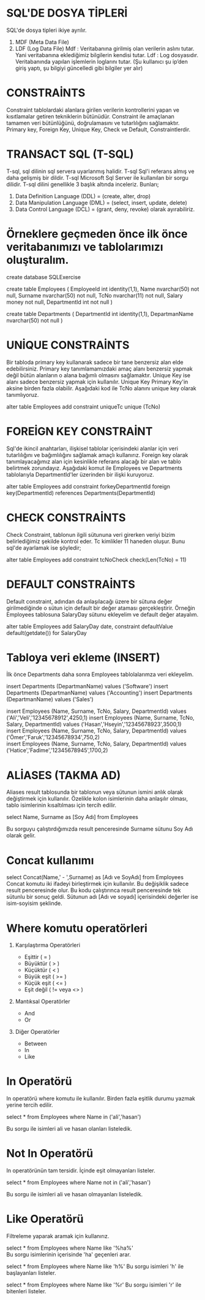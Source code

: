 # SQL'DE DOSYA TİPLERİ
SQL'de dosya tipleri ikiye ayrılır. 
1. MDF (Meta Data File)
2. LDF (Log Data File)
Mdf : Veritabanına girilmiş olan verilerin aslını tutar. Yani veritabanına eklediğimiz bilgilerin kendisi tutar. 
Ldf : Log dosyasıdır. Veritabanında yapılan işlemlerin loglarını tutar. (Şu kullanıcı şu ip’den giriş yaptı, şu bilgiyi güncelledi gibi bilgiler yer alır) 
 


# CONSTRAİNTS
Constraint tablolardaki alanlara girilen verilerin kontrollerini yapan ve kısıtlamalar getiren tekniklerin bütünüdür. Constraint ile amaçlanan tamamen veri bütünlüğünü, doğrulamasını ve tutarlılığını sağlamaktır.
Primary key, Foreign Key, Unique Key, Check ve Default, Constraintlerdir.


# TRANSACT SQL (T-SQL)
T-sql, sql dilinin sql servera uyarlanmış halidir. T-sql Sql'i referans almış ve daha gelişmiş bir dildir. T-sql Microsoft Sql Server ile kullanılan bir sorgu dilidir. T-sql dilini genellikle 3 başlık altında inceleriz. Bunları;
1. Data Definition Language (DDL) = (create, alter, drop)
2. Data Manipulation Language (DML) = (select, insert, update, delete)
3. Data Control Language (DCL) = (grant, deny, revoke) 
olarak ayırabiliriz.


# Örneklere geçmeden önce ilk önce veritabanımızı ve tablolarımızı oluşturalım.
create database SQLExercise

create table Employees
(
	EmployeeId int identity(1,1),
	Name nvarchar(50) not null,
	Surname nvarchar(50) not null,
	TcNo nvarchar(11) not null,
	Salary money not null,
	DepartmentId int not null
)

create table Departments
(
	DepartmentId int identity(1,1),
	DepartmanName nvarchar(50) not null
) 

# UNİQUE CONSTRAİNTS
Bir tabloda primary key kullanarak sadece bir tane benzersiz alan elde edebilirsiniz. Primary key tanımlamamızdaki amaç alanı benzersiz yapmak değil bütün alanların o alana bağımlı olmasını sağlamaktır. Unique Key ise alanı sadece benzersiz yapmak için kullanılır. Unique Key Primary Key'in aksine birden fazla olabilir. 
Aşağıdaki kod ile TcNo alanını unique key olarak tanımlıyoruz. 

alter table Employees
add constraint uniqueTc unique (TcNo) 


# FOREİGN KEY CONSTRAİNT
Sql'de ikincil anahtarları, ilişkisel tablolar içerisindeki alanlar için veri tutarlılığını ve bağımlılığını sağlamak amaçlı kullanırız. Foreign key olarak tanımlayacağımız alan için kesinlikle referans alacağı bir alan ve tablo belirtmek zorundayız. Aşağıdaki komut ile Employees ve Departments tablolarıyla DepartmentId'ler üzerinden bir ilişki kuruyoruz.

alter table Employees
   add constraint forkeyDepartmentId
   foreign key(DepartmentId) references Departments(DepartmentId)


# CHECK CONSTRAİNTS
Check Constraint, tablonun ilgili sütununa veri girerken veriyi bizim belirlediğimiz şekilde kontrol eder. Tc kimlikler 11 haneden oluşur. Bunu sql'de ayarlamak ise şöyledir;

alter table Employees
add constraint tcNoCheck check(Len(TcNo) = 11) 

# DEFAULT CONSTRAİNTS
Default constraint, adından da anlaşılacağı üzere bir sütuna değer girilmediğinde o sütun için default bir değer ataması gerçekleştirir. Örneğin Employees tablosuna SalaryDay sütunu ekleyelim ve default değer atayalım.

alter table Employees
add SalaryDay date,
constraint defaultValue default(getdate()) for SalaryDay

# Tabloya veri ekleme (INSERT)
İlk önce Departments daha sonra Employees tablolalarımza veri ekleyelim.

insert Departments (DepartmanName) values ('Software') 
insert Departments (DepartmanName) values ('Accounting') 
insert Departments (DepartmanName) values ('Sales')

insert Employees (Name, Surname, TcNo, Salary, DepartmentId) values ('Ali','Veli','12345678912',4250,1) 
insert Employees (Name, Surname, TcNo, Salary, DepartmentId) values ('Hasan','Hseyin','12345678923',3500,1)    
insert Employees (Name, Surname, TcNo, Salary, DepartmentId) values ('Ömer','Faruk','12345678934',750,2)   
insert Employees (Name, Surname, TcNo, Salary, DepartmentId) values ('Hatice','Fadime','12345678945',1700,2)

# ALİASES (TAKMA AD)
Aliases result tablosunda bir tablonun veya sütunun ismini anlık olarak değiştirmek için kullanılır. Özelikle kolon isimlerinin daha anlaşılır olması, tablo isimlerinin kısaltılması için tercih edilir.

select  Name, Surname as [Soy Adı] from Employees

Bu sorguyu çalıştırdığımızda result penceresinde Surname sütunu Soy Adı olarak gelir.

# Concat kullanımı
select Concat(Name,' - ',Surname) as [Adı ve SoyAdı] from Employees
Concat komutu iki ifadeyi birleştirmek için kullanılır. Bu değişiklik sadece result penceresinde olur. Bu kodu çalıştırınca result penceresinde tek sütunlu bir sonuç geldi. Sütunun adı [Adı ve soyadı] içerisindeki değerler ise isim-soyisim şeklinde.


# Where komutu operatörleri
1) Karşılaştırma Operatörleri
	* Eşittir ( = )
	* Büyüktür ( > )
	* Küçüktür ( < )
	* Büyük eşit ( >= )
	* Küçük eşit ( <= )
	* Eşit değil ( != veya <> )
	
2) Mantıksal Operatörler
	* And
	* Or

3) Diğer Operatörler
	* Between
	* In
	* Like

# In Operatörü
In operatörü where komutu ile kullanılır. Birden fazla eşitlik durumu yazmak yerine tercih edilir.

select * from Employees where Name in ('ali','hasan') 

Bu sorgu ile isimleri ali ve hasan olanları listeledik.


# Not In Operatörü
In operatörünün tam tersidir. İçinde eşit olmayanları listeler.

select * from Employees where Name not in ('ali','hasan') 

Bu sorgu ile isimleri ali ve hasan olmayanları listeledik.

# Like Operatörü
Filtreleme yaparak aramak için kullanırız.

select * from Employees where Name like '%ha%'  
Bu sorgu isimlerinin içerisinde 'ha' geçenleri arar.

select * from Employees where Name like 'h%' 
Bu sorgu isimleri 'h' ile başlayanları listeler.

select * from Employees where Name like '%r' 
Bu sorgu isimleri 'r' ile bitenleri listeler.
